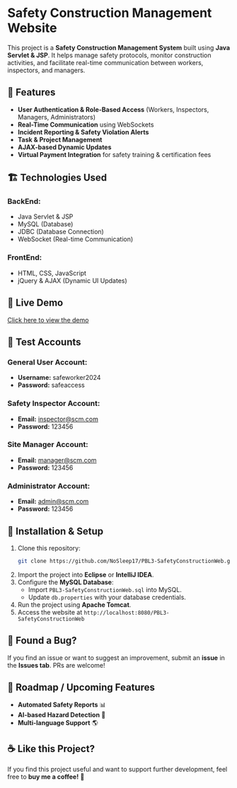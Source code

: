 # Safety Construction Management Website

This project is a **Safety Construction Management System** built using **Java Servlet & JSP**. It helps manage safety protocols, monitor construction activities, and facilitate real-time communication between workers, inspectors, and managers.

## 🚀 Features

- **User Authentication & Role-Based Access** (Workers, Inspectors, Managers, Administrators)
- **Real-Time Communication** using WebSockets
- **Incident Reporting & Safety Violation Alerts**
- **Task & Project Management**
- **AJAX-based Dynamic Updates**
- **Virtual Payment Integration** for safety training & certification fees

## 🏗️ Technologies Used

### **BackEnd:**
- Java Servlet & JSP
- MySQL (Database)
- JDBC (Database Connection)
- WebSocket (Real-time Communication)

### **FrontEnd:**
- HTML, CSS, JavaScript
- jQuery & AJAX (Dynamic UI Updates)

## 🔗 Live Demo

[Click here to view the demo](http://safetyconstruction-java.ltempurl.com/)

## 🔑 Test Accounts

### **General User Account:**
- **Username:** safeworker2024
- **Password:** safeaccess

### **Safety Inspector Account:**
- **Email:** inspector@scm.com
- **Password:** 123456

### **Site Manager Account:**
- **Email:** manager@scm.com
- **Password:** 123456

### **Administrator Account:**
- **Email:** admin@scm.com
- **Password:** 123456


## 📌 Installation & Setup

1. Clone this repository:
   ```sh
   git clone https://github.com/NoSleep17/PBL3-SafetyConstructionWeb.git
   ```
2. Import the project into **Eclipse** or **IntelliJ IDEA**.
3. Configure the **MySQL Database**:
   - Import `PBL3-SafetyConstructionWeb.sql` into MySQL.
   - Update `db.properties` with your database credentials.
4. Run the project using **Apache Tomcat**.
5. Access the website at `http://localhost:8080/PBL3-SafetyConstructionWeb`

## 🐞 Found a Bug?

If you find an issue or want to suggest an improvement, submit an **issue** in the **Issues tab**. PRs are welcome!

## 🚧 Roadmap / Upcoming Features

- **Automated Safety Reports** 📊
- **AI-based Hazard Detection** 🚧
- **Multi-language Support** 🌎

## ☕ Like this Project?

If you find this project useful and want to support further development, feel free to **buy me a coffee!** 🚀
